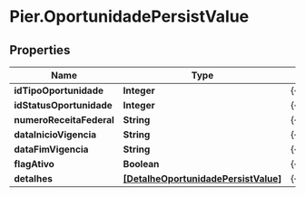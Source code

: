 # Pier.OportunidadePersistValue

## Properties
Name | Type | Description | Notes
------------ | ------------- | ------------- | -------------
**idTipoOportunidade** | **Integer** | {{{oportunidade_persist_id_tipo_oportunidade_value}}} | 
**idStatusOportunidade** | **Integer** | {{{oportunidade_persist_id_status_oportunidade_value}}} | 
**numeroReceitaFederal** | **String** | {{{oportunidade_persist_numero_receita_federal_value}}} | 
**dataInicioVigencia** | **String** | {{{oportunidade_persist_data_inicio_vigencia_value}}} | 
**dataFimVigencia** | **String** | {{{oportunidade_persist_data_fim_vigencia_value}}} | 
**flagAtivo** | **Boolean** | {{{oportunidade_persist_flag_ativo_value}}} | 
**detalhes** | [**[DetalheOportunidadePersistValue]**](DetalheOportunidadePersistValue.md) | {{{oportunidade_persist_detalhes_value}}} | 


